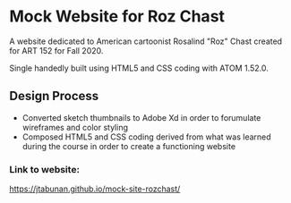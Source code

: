 # Mock Website for Roz Chast

A website dedicated to American cartoonist Rosalind "Roz" Chast created for ART 152 for Fall 2020.

Single handedly built using HTML5 and CSS coding with ATOM 1.52.0.

## Design Process
- Converted sketch thumbnails to Adobe Xd in order to forumulate wireframes and color styling
- Composed HTML5 and CSS coding derived from what was learned during the course in order to create a functioning website

### Link to website:
 https://jtabunan.github.io/mock-site-rozchast/
